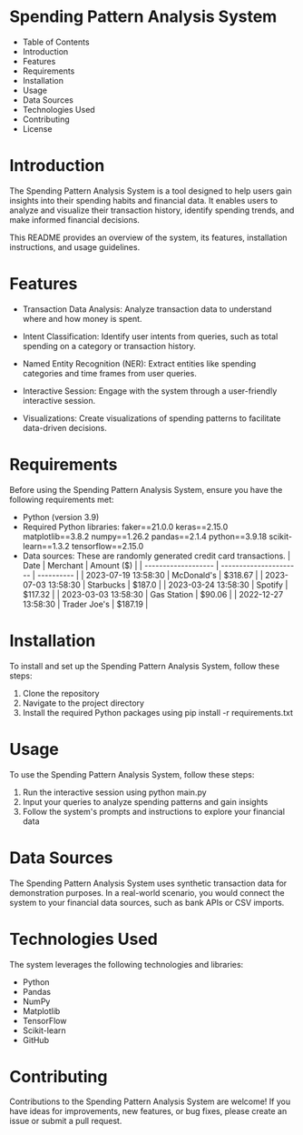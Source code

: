 # Spending Pattern Analysis System

- Table of Contents
- Introduction
- Features
- Requirements
- Installation
- Usage
- Data Sources
- Technologies Used
- Contributing
- License


# Introduction
The Spending Pattern Analysis System is a tool designed to help users gain insights into their spending habits and financial data. It enables users to analyze and visualize their transaction history, identify spending trends, and make informed financial decisions.

This README provides an overview of the system, its features, installation instructions, and usage guidelines.

# Features
- Transaction Data Analysis: Analyze transaction data to understand where and how money is spent.

- Intent Classification: Identify user intents from queries, such as total spending on a category or transaction history.

- Named Entity Recognition (NER): Extract entities like spending categories and time frames from user queries.

- Interactive Session: Engage with the system through a user-friendly interactive session.

- Visualizations: Create visualizations of spending patterns to facilitate data-driven decisions.

# Requirements
Before using the Spending Pattern Analysis System, ensure you have the following requirements met:

- Python (version 3.9)
- Required Python libraries:
    faker==21.0.0
    keras==2.15.0
    matplotlib==3.8.2
    numpy==1.26.2
    pandas==2.1.4
    python==3.9.18
    scikit-learn==1.3.2
    tensorflow==2.15.0
- Data sources:  These are randomly generated credit card transactions.
| Date                | Merchant               | Amount ($) |
| ------------------- | ---------------------- | ---------- |
| 2023-07-19 13:58:30 | McDonald's             | $318.67    |
| 2023-07-03 13:58:30 | Starbucks              | $187.0     |
| 2023-03-24 13:58:30 | Spotify                | $117.32    |
| 2023-03-03 13:58:30 | Gas Station            | $90.06     |
| 2022-12-27 13:58:30 | Trader Joe's           | $187.19    |


# Installation
To install and set up the Spending Pattern Analysis System, follow these steps:

1. Clone the repository
2. Navigate to the project directory
3. Install the required Python packages using pip install -r requirements.txt

# Usage
To use the Spending Pattern Analysis System, follow these steps:

1. Run the interactive session using python main.py
2. Input your queries to analyze spending patterns and gain insights
3. Follow the system's prompts and instructions to explore your financial data

# Data Sources
The Spending Pattern Analysis System uses synthetic transaction data for demonstration purposes. In a real-world scenario, you would connect the system to your financial data sources, such as bank APIs or CSV imports.

# Technologies Used
The system leverages the following technologies and libraries:

- Python
- Pandas
- NumPy
- Matplotlib
- TensorFlow
- Scikit-learn
- GitHub


# Contributing
Contributions to the Spending Pattern Analysis System are welcome! If you have ideas for improvements, new features, or bug fixes, please create an issue or submit a pull request.
